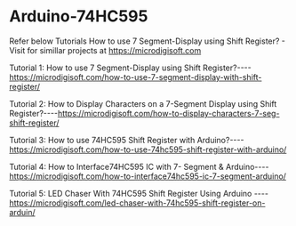 # Arduino-74HC595
Refer below Tutorials How to use 7 Segment-Display using Shift Register? - Visit for simillar projects at https://microdigisoft.com

Tutorial 1: How to use 7 Segment-Display using Shift Register?----https://microdigisoft.com/how-to-use-7-segment-display-with-shift-register/

Tutorial 2: How to Display Characters on a 7-Segment Display using Shift Register?----https://microdigisoft.com/how-to-display-characters-7-seg-shift-register/

Tutorial 3: How to use 74HC595 Shift Register with Arduino?----https://microdigisoft.com/how-to-use-74hc595-shift-register-with-arduino/

Tutorial 4: How to Interface74HC595 IC with 7- Segment & Arduino----https://microdigisoft.com/how-to-interface74hc595-ic-7-segment-arduino/

Tutorial 5: LED Chaser With 74HC595 Shift Register Using Arduino ----https://microdigisoft.com/led-chaser-with-74hc595-shift-register-on-arduin/



